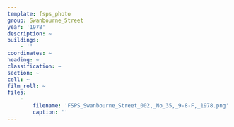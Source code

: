 ```yaml
---
template: fsps_photo
group: Swanbourne_Street
year: '1978'
description: ~
buildings:
    - ''
coordinates: ~
heading: ~
classification: ~
section: ~
cell: ~
film_roll: ~
files:
    -
        filename: 'FSPS_Swanbourne_Street_002,_No_35,_9-8-F,_1978.png'
        caption: ''
---
```


